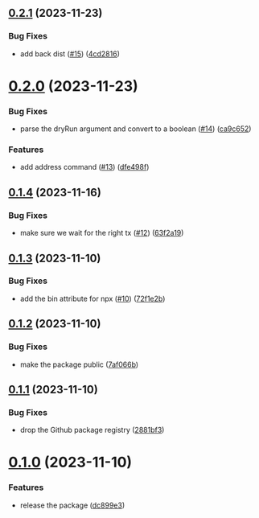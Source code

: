## [0.2.1](https://github.com/OutlierVentures/arweave-bundler/compare/v0.2.0...v0.2.1) (2023-11-23)


### Bug Fixes

* add back dist ([#15](https://github.com/OutlierVentures/arweave-bundler/issues/15)) ([4cd2816](https://github.com/OutlierVentures/arweave-bundler/commit/4cd281679d6b8fae30dea5248677a071185c4224))

# [0.2.0](https://github.com/OutlierVentures/arweave-bundler/compare/v0.1.4...v0.2.0) (2023-11-23)


### Bug Fixes

* parse the dryRun argument and convert to a boolean ([#14](https://github.com/OutlierVentures/arweave-bundler/issues/14)) ([ca9c652](https://github.com/OutlierVentures/arweave-bundler/commit/ca9c652c892f5c90bd2a7b6ed6179fe0c631246e))


### Features

* add address command ([#13](https://github.com/OutlierVentures/arweave-bundler/issues/13)) ([dfe498f](https://github.com/OutlierVentures/arweave-bundler/commit/dfe498fc80c04a95f0bb9c62ed8b32e09b1c3e98))

## [0.1.4](https://github.com/OutlierVentures/arweave-bundler/compare/v0.1.3...v0.1.4) (2023-11-16)


### Bug Fixes

* make sure we wait for the right tx ([#12](https://github.com/OutlierVentures/arweave-bundler/issues/12)) ([63f2a19](https://github.com/OutlierVentures/arweave-bundler/commit/63f2a19e9419f4b721bcda2dae6cca2ace2c5a03))

## [0.1.3](https://github.com/OutlierVentures/arweave-bundler/compare/v0.1.2...v0.1.3) (2023-11-10)


### Bug Fixes

* add the bin attribute for npx ([#10](https://github.com/OutlierVentures/arweave-bundler/issues/10)) ([72f1e2b](https://github.com/OutlierVentures/arweave-bundler/commit/72f1e2b6d8251f048ac842a3592bd81fc04da3c3))

## [0.1.2](https://github.com/OutlierVentures/arweave-bundler/compare/v0.1.1...v0.1.2) (2023-11-10)


### Bug Fixes

* make the package public ([7af066b](https://github.com/OutlierVentures/arweave-bundler/commit/7af066bb46c38d2b686a05230907a5ff200ce33f))

## [0.1.1](https://github.com/OutlierVentures/arweave-bundler/compare/v0.1.0...v0.1.1) (2023-11-10)


### Bug Fixes

* drop the Github package registry ([2881bf3](https://github.com/OutlierVentures/arweave-bundler/commit/2881bf30fb85966c904446951ebcd606ee64930a))

# [0.1.0](https://github.com/OutlierVentures/arweave-bundler/compare/v0.0.0...v0.1.0) (2023-11-10)


### Features

* release the package ([dc899e3](https://github.com/OutlierVentures/arweave-bundler/commit/dc899e364ce0dbe78b3b5c45e17165f5783206f6))
